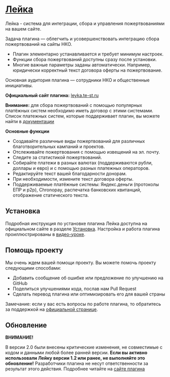 # [Лейка](http://leyka.te-st.ru) #

Лейка - система для интеграции, сбора и управления пожертвованиями на вашем сайте.

Задача плагина — облегчить и усовершенствовать интеграцию сбора пожертвований на сайты НКО.
* Плагин элементарно устанавливается и требует минимум настроек. 
* Функции сбора пожертвований доступны сразу после установки.
* Многие важные параметры заданы автоматически. Например, юридически корректный текст договора оферты на пожертвование.

Основная аудитория плагина — сотрудники НКО и общественные инициативы.

**Официальный сайт плагина:** [leyka.te-st.ru](http://leyka.te-st.ru/)

**Внимание:** для сбора пожертвований с помощью популярных платёжных систем необходимо иметь договор с этими системами. Список платежных систем, которые поддерживает плагин, вы можете найти в [документации](http://leyka.te-st.ru/sistemnye-trebovaniya/)

**Основные функции**

* Создавайте различные виды пожертвований для различных благотворительных кампаний и проектов.
* Отслеживайте пожертвования с помощью извещений на эл. почту.
* Следите за статистикой пожертвований.
* Собирайте платежи в разных валютах (поддерживаются рубли, доллары и евро) и с помощью разных платежных операторов.
* Редактируйте текст вашей благодарности донорам.
* При необходимости, измените текст договора оферты.
* Поддерживаемые платёжные системы: Яндекс.деньги (протоколы ЕПР и p2p), Chronopay, распечатка банковских квитанций, отображение статического текста.


## Установка ##

Подробная инструкция по установке плагина Лейка доступна на официальном сайте в разделе [Установка](http://devleyka.ngo2.ru/ustanovka-lejki/). Настройка и работа плагина проиллюстрированы в [видео-уроке](http://leyka.te-st.ru/videourok-kak-ustanovit-i-nastroit-plagin-lejka/).  


## Помощь проекту ##

Мы очень ждем вашей помощи проекту. Вы можете помочь проекту следующими способами:

* Добавить сообщение об ошибке или предложение по улучшению на GitHub
* Поделиться улучшениями кода, послав нам Pull Request
* Сделать перевод плагина или оптимизировать его для вашей страны
    
Замечание: если у вас есть вопросы по работе плагина, то обратитесь за поддержкой на [официальной странице](http://leyka.te-st.ru/support/).

## Oбновлениe
**ВНИМАНИЕ!**

В версии 2.0 были внесены критические изменения, не совместимые с кодом и данными любой более ранней версии. 
**Если вы активно использовали Лейку версии 1.2  или ранее, не выполняйте это обновление!** 
Разработчики плагина не несут ответственности за результат этого действия. 
Подробнее читайте на [сайте плагина](http://leyka.te-st.ru/old-version/)
